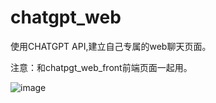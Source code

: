 # chatgpt_web

使用CHATGPT API,建立自己专属的web聊天页面。

注意：和chatpgt_web_front前端页面一起用。

![image](https://user-images.githubusercontent.com/10266200/228227442-0892f0c2-856e-4f71-951d-fbfc0a87c52a.png)
